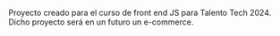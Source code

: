 Proyecto creado para el curso de front end JS para Talento Tech 2024.
Dicho proyecto será en un futuro un e-commerce.

